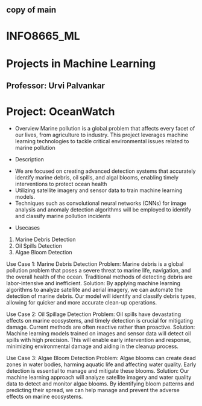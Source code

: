 ## copy of main
# INFO8665_ML
# Projects in Machine Learning
## Professor: Urvi Palvankar 

# Project: OceanWatch

* Overview
Marine pollution is a global problem that affects every facet of our lives, from agriculture to industry.
This project leverages machine learning technologies to tackle critical environmental issues related to marine pollution

* Description
- We are focused on creating advanced detection systems that accurately identify marine debris, oil spills, and algal blooms, enabling timely interventions to protect ocean health
- Utilizing satellite imagery and sensor data to train machine learning models.
- Techniques such as convolutional neural networks (CNNs) for image analysis and anomaly detection algorithms will be employed to identify and classify marine pollution incidents

* Usecases
1. Marine Debris Detection
2. Oil Spills Detection
3. Algae Bloom Detection

Use Case 1: Marine Debris Detection
Problem: Marine debris is a global pollution problem that poses a severe threat to marine life, navigation, and the overall health of the ocean. Traditional methods of detecting debris are labor-intensive and inefficient.
Solution: By applying machine learning algorithms to analyze satellite and aerial imagery, we can automate the detection of marine debris. Our model will identify and classify debris types, allowing for quicker and more accurate clean-up operations.

Use Case 2: Oil Spillage Detection
Problem: Oil spills have devastating effects on marine ecosystems, and timely detection is crucial for mitigating damage. Current methods are often reactive rather than proactive.
Solution: Machine learning models trained on images and sensor data will detect oil spills with high precision. This will enable early intervention and response, minimizing environmental damage and aiding in the cleanup process.

Use Case 3: Algae Bloom Detection
Problem: Algae blooms can create dead zones in water bodies, harming aquatic life and affecting water quality. Early detection is essential to manage and mitigate these blooms.
Solution: Our machine learning approach will analyze satellite imagery and water quality data to detect and monitor algae blooms. By identifying bloom patterns and predicting their spread, we can help manage and prevent the adverse effects on marine ecosystems.

